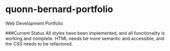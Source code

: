 # quonn-bernard-portfolio
Web Development Portfolio

###Current Status
All styles have been implemented, and all functionality is working and complete. HTML needs be more semantic and accessible, and the CSS needs to be refactored.
